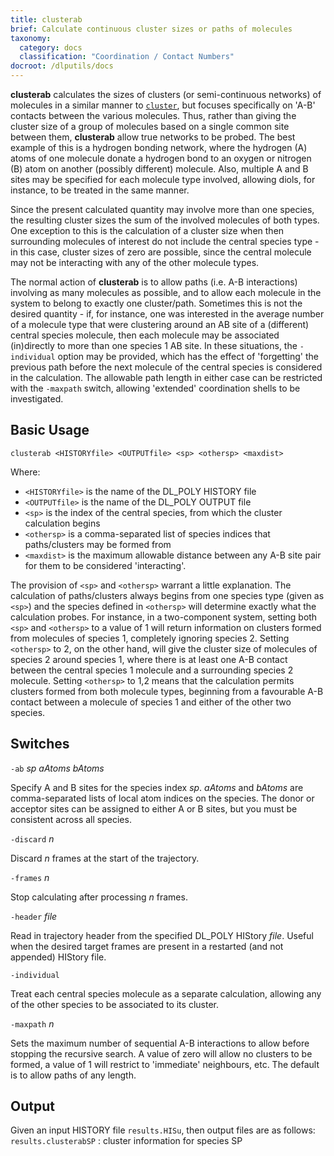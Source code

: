 ```yaml
---
title: clusterab
brief: Calculate continuous cluster sizes or paths of molecules
taxonomy:
  category: docs
  classification: "Coordination / Contact Numbers"
docroot: /dlputils/docs
---
```


**clusterab** calculates the sizes of clusters (or semi-continuous networks) of molecules in a similar manner to [`cluster`](cluster), but focuses specifically on 'A-B' contacts between the various molecules. Thus, rather than giving the cluster size of a group of molecules based on a single common site between them, **clusterab** allow true networks to be probed. The best example of this is a hydrogen bonding network, where the hydrogen (A) atoms of one molecule donate a hydrogen bond to an oxygen or nitrogen (B) atom on another (possibly different) molecule. Also, multiple A and B sites may be specified for each molecule type involved, allowing diols, for instance, to be treated in the same manner.

Since the present calculated quantity may involve more than one species, the resulting cluster sizes the sum of the involved molecules of both types. One exception to this is the calculation of a cluster size when then surrounding molecules of interest do not include the central species type - in this case, cluster sizes of zero are possible, since the central molecule may not be interacting with any of the other molecule types.

The normal action of **clusterab** is to allow paths (i.e. A-B interactions) involving as many molecules as possible, and to allow each molecule in the system to belong to exactly one cluster/path. Sometimes this is not the desired quantity - if, for instance, one was interested in the average number of a molecule type that were clustering around an AB site of a (different) central species molecule, then each molecule may be associated (in)directly to more than one species 1 AB site. In these situations, the `-individual` option may be provided, which has the effect of 'forgetting' the previous path before the next molecule of the central species is considered in the calculation. The allowable path length in either case can be restricted with the `-maxpath` switch, allowing 'extended' coordination shells to be investigated.


## Basic Usage

```
clusterab <HISTORYfile> <OUTPUTfile> <sp> <othersp> <maxdist>
```

Where:
+ `<HISTORYfile>` is the name of the DL_POLY HISTORY file
+ `<OUTPUTfile>` is the name of the DL_POLY OUTPUT file
+ `<sp>` is the index of the central species, from which the cluster calculation begins
+ `<othersp>` is a comma-separated list of species indices that paths/clusters may be formed from
+ `<maxdist>` is the maximum allowable distance between any A-B site pair for them to be considered 'interacting'.

The provision of `<sp>` and `<othersp>` warrant a little explanation. The calculation of paths/clusters always begins from one species type (given as `<sp>`) and the species defined in `<othersp>` will determine exactly what the calculation probes. For instance, in a two-component system, setting both `<sp>` and `<othersp>` to a value of 1 will return information on clusters formed from molecules of species 1, completely ignoring species 2. Setting `<othersp>` to 2, on the other hand, will give the cluster size of molecules of species 2 around species 1, where there is at least one A-B contact between the central species 1 molecule and a surrounding species 2 molecule. Setting `<othersp>` to 1,2 means that the calculation permits clusters formed from both molecule types, beginning from a favourable A-B contact between a molecule of species 1 and either of the other two species.

## Switches

`-ab` _sp_ _aAtoms_ _bAtoms_

Specify A and B sites for the species index _sp_. _aAtoms_ and _bAtoms_ are comma-separated lists of local atom indices on the species. The donor or acceptor sites can be assigned to either A or B sites, but you must be consistent across all species.

`-discard` _n_

Discard _n_ frames at the start of the trajectory.

`-frames` _n_

Stop calculating after processing _n_ frames.

`-header` _file_

Read in trajectory header from the specified DL_POLY HIStory _file_. Useful when the desired target frames are present in a restarted (and not appended) HIStory file.

`-individual`

Treat each central species molecule as a separate calculation, allowing any of the other species to be associated to its cluster.

`-maxpath` _n_

Sets the maximum number of sequential A-B interactions to allow before stopping the recursive search. A value of zero will allow no clusters to be formed, a value of 1 will restrict to 'immediate' neighbours, etc. The default is to allow paths of any length.

## Output

Given an input HISTORY file `results.HISu`, then output files are as follows:
`results.clusterabSP` : cluster information for species SP

